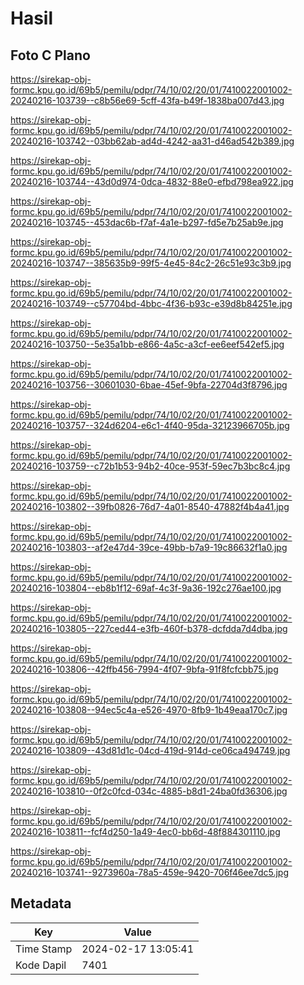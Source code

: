 # Hasil

## Foto C Plano

https://sirekap-obj-formc.kpu.go.id/69b5/pemilu/pdpr/74/10/02/20/01/7410022001002-20240216-103739--c8b56e69-5cff-43fa-b49f-1838ba007d43.jpg

https://sirekap-obj-formc.kpu.go.id/69b5/pemilu/pdpr/74/10/02/20/01/7410022001002-20240216-103742--03bb62ab-ad4d-4242-aa31-d46ad542b389.jpg

https://sirekap-obj-formc.kpu.go.id/69b5/pemilu/pdpr/74/10/02/20/01/7410022001002-20240216-103744--43d0d974-0dca-4832-88e0-efbd798ea922.jpg

https://sirekap-obj-formc.kpu.go.id/69b5/pemilu/pdpr/74/10/02/20/01/7410022001002-20240216-103745--453dac6b-f7af-4a1e-b297-fd5e7b25ab9e.jpg

https://sirekap-obj-formc.kpu.go.id/69b5/pemilu/pdpr/74/10/02/20/01/7410022001002-20240216-103747--385635b9-99f5-4e45-84c2-26c51e93c3b9.jpg

https://sirekap-obj-formc.kpu.go.id/69b5/pemilu/pdpr/74/10/02/20/01/7410022001002-20240216-103749--c57704bd-4bbc-4f36-b93c-e39d8b84251e.jpg

https://sirekap-obj-formc.kpu.go.id/69b5/pemilu/pdpr/74/10/02/20/01/7410022001002-20240216-103750--5e35a1bb-e866-4a5c-a3cf-ee6eef542ef5.jpg

https://sirekap-obj-formc.kpu.go.id/69b5/pemilu/pdpr/74/10/02/20/01/7410022001002-20240216-103756--30601030-6bae-45ef-9bfa-22704d3f8796.jpg

https://sirekap-obj-formc.kpu.go.id/69b5/pemilu/pdpr/74/10/02/20/01/7410022001002-20240216-103757--324d6204-e6c1-4f40-95da-32123966705b.jpg

https://sirekap-obj-formc.kpu.go.id/69b5/pemilu/pdpr/74/10/02/20/01/7410022001002-20240216-103759--c72b1b53-94b2-40ce-953f-59ec7b3bc8c4.jpg

https://sirekap-obj-formc.kpu.go.id/69b5/pemilu/pdpr/74/10/02/20/01/7410022001002-20240216-103802--39fb0826-76d7-4a01-8540-47882f4b4a41.jpg

https://sirekap-obj-formc.kpu.go.id/69b5/pemilu/pdpr/74/10/02/20/01/7410022001002-20240216-103803--af2e47d4-39ce-49bb-b7a9-19c86632f1a0.jpg

https://sirekap-obj-formc.kpu.go.id/69b5/pemilu/pdpr/74/10/02/20/01/7410022001002-20240216-103804--eb8b1f12-69af-4c3f-9a36-192c276ae100.jpg

https://sirekap-obj-formc.kpu.go.id/69b5/pemilu/pdpr/74/10/02/20/01/7410022001002-20240216-103805--227ced44-e3fb-460f-b378-dcfdda7d4dba.jpg

https://sirekap-obj-formc.kpu.go.id/69b5/pemilu/pdpr/74/10/02/20/01/7410022001002-20240216-103806--42ffb456-7994-4f07-9bfa-91f8fcfcbb75.jpg

https://sirekap-obj-formc.kpu.go.id/69b5/pemilu/pdpr/74/10/02/20/01/7410022001002-20240216-103808--94ec5c4a-e526-4970-8fb9-1b49eaa170c7.jpg

https://sirekap-obj-formc.kpu.go.id/69b5/pemilu/pdpr/74/10/02/20/01/7410022001002-20240216-103809--43d81d1c-04cd-419d-914d-ce06ca494749.jpg

https://sirekap-obj-formc.kpu.go.id/69b5/pemilu/pdpr/74/10/02/20/01/7410022001002-20240216-103810--0f2c0fcd-034c-4885-b8d1-24ba0fd36306.jpg

https://sirekap-obj-formc.kpu.go.id/69b5/pemilu/pdpr/74/10/02/20/01/7410022001002-20240216-103811--fcf4d250-1a49-4ec0-bb6d-48f884301110.jpg

https://sirekap-obj-formc.kpu.go.id/69b5/pemilu/pdpr/74/10/02/20/01/7410022001002-20240216-103741--9273960a-78a5-459e-9420-706f46ee7dc5.jpg


## Metadata

| Key        | Value               |
| ---------- | ------------------- |
| Time Stamp | 2024-02-17 13:05:41 |
| Kode Dapil | 7401                |



